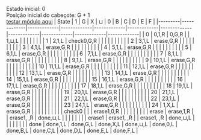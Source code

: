 Estado inicial: 0<br>
Posição inicial do cabeçote: G + 1<br>
[testar módulo aqui](https://github.com/SauloSamps/TimeCalculator/blob/main/caso%207/5.txt)
| State   | 1           | G           | X           | ⊔           | 0           | B           | C           | D           | E           | F           |
|---------|-------------|-------------|-------------|-------------|-------------|-------------|-------------|-------------|-------------|-------------|
| 0       | 0,1,R       | 0,G,R       |             | 1,⊔,L       |             |             |             |             |             |             |
| 1       | 2,1,L       | check0,G,R  |             |             |             |             |             |             |             |             |
| 2       | 3,1,L       | erase,G,R   |             |             |             |             |             |             |             |             |
| 3       | 4,1,L       | erase,G,R   |             |             |             |             |             |             |             |             |
| 4       | 5,1,L       | erase,G,R   |             |             |             |             |             |             |             |             |
| 5       | 6,1,L       | erase,G,R   |             |             |             |             |             |             |             |             |
| 6       | 7,1,L       | erase,G,R   |             |             |             |             |             |             |             |             |
| 7       | 8,1,L       | erase,G,R   |             |             |             |             |             |             |             |             |
| 8       | 9,1,L       | erase,G,R   |             |             |             |             |             |             |             |             |
| 9       | 10,1,L      | erase,G,R   |             |             |             |             |             |             |             |             |
| 10      | 11,1,L      | erase,G,R   |             |             |             |             |             |             |             |             |
| 11      | 12,1,L      | erase,G,R   |             |             |             |             |             |             |             |             |
| 12      | 13,1,L      | erase,G,R   |             |             |             |             |             |             |             |             |
| 13      | 14,1,L      | erase,G,R   |             |             |             |             |             |             |             |             |
| 14      | 15,1,L      | erase,G,R   |             |             |             |             |             |             |             |             |
| 15      | 16,1,L      | erase,G,R   |             |             |             |             |             |             |             |             |
| 16      | 17,1,L      | erase,G,R   |             |             |             |             |             |             |             |             |
| 17      | 18,1,L      | erase,G,R   |             |             |             |             |             |             |             |             |
| 18      | 19,1,L      | erase,G,R   |             |             |             |             |             |             |             |             |
| 19      | 20,1,L      | erase,G,R   |             |             |             |             |             |             |             |             |
| 20      | 21,1,L      | erase,G,R   |             |             |             |             |             |             |             |             |
| 21      | 22,1,L      | erase,G,R   |             |             |             |             |             |             |             |             |
| 22      | 23,1,L      | erase,G,R   |             |             |             |             |             |             |             |             |
| 23      | 24,1,L      | erase,G,R   |             |             |             |             |             |             |             |             |
| 24      | 1,X,L       | erase,G,R   |             |             |             |             |             |             |             |             |
| check0  |             |             | erase1,0,R  |             |             |             |             |             |             |             |
| erase   |  erase,1,R  |             | erase1, ,R  |  done,⊔,L   |             |             |             |             |             |             |
| erase1  | erase1, ,R  |             | erase1, ,R  | done,⊔,L    |             |             |             |             |             |             |
| done    | done,1,L    | done,G,L    | done,X,L    | done,⊔,L    | done,0,L    | done,B,L    | done,C,L    | done,D,L    | done,E,L    | done,F,L    |
